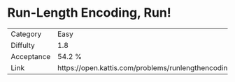 # Run-Length Encoding, Run!

<table>
    <tr>
        <td>Category</td>
        <td>Easy</td>
    </tr>
    <tr>
        <td>Diffulty</td>
        <td>1.8</td>
    </tr>
    <tr>
        <td>Acceptance</td>
        <td>54.2 %</td>
    </tr>
    <tr>
        <td>Link</td>
        <td>https://open.kattis.com/problems/runlengthencodingrun</td>
    </tr>
</table>